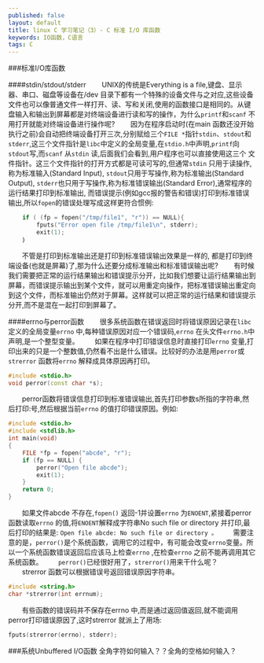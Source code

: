 ```yaml
---
published: false 
layout: default
title: linux C 学习笔记（3）- C 标准 I/O 库函数
keywords: IO函数，C语言
tags: C
---
```


###标准I/O库函数

####stdin/stdout/stderr
　　UNIX的传统是Everything is a file,键盘、显示器、串口、磁盘等设备在/dev 目录下都有一个特殊的设备文件与之对应,这些设备文件也可以像普通文件一样打开、读、写和关闭,使用的函数接口是相同的。从键盘输入和输出到屏幕都是对终端设备进行读和写的操作，为什么`printf`和`scanf` 不用打开就能对终端设备进行操作呢?
　　因为在程序启动时(在main 函数还没开始执行之前)会自动把终端设备打开三次,分别赋给三个`FILE *`指针`stdin`、`stdout`和`stderr`,这三个文件指针是`libc`中定义的全局变量,在`stdio.h`中声明,`printf`向`stdout`写,而`scanf` 从`stdin` 读,后面我们会看到,用户程序也可以直接使用这三个 文件指针。这三个文件指针的打开方式都是可读可写的,但通常`stdin` 只用于读操作,称为标准输入(Standard Input), `stdout`只用于写操作,称为标准输出(Standard Output), `stderr`也只用于写操作,称为标准错误输出(Standard Error),通常程序的运行结果打印到标准输出, 而错误提示(例如gcc报的警告和错误)打印到标准错误输出,所以`fopen`的错误处理写成这样更符合惯例:

```cpp
	if ( (fp = fopen("/tmp/file1", "r")) == NULL){ 
	    fputs("Error open file /tmp/file1\n", stderr);
	    exit(1);
	｝
```
　　不管是打印到标准输出还是打印到标准错误输出效果是一样的, 都是打印到终端设备(也就是屏幕)了,那为什么还要分成标准输出和标准错误输出呢?
　　有时候我们需要把正常的运行结果输出和错误提示分开，比如我们想要让运行结果输出到屏幕，而错误提示输出到某个文件，就可以用重定向操作，把标准错误输出重定向到这个文件，而标准输出仍然对于屏幕。这样就可以把正常的运行结果和错误提示分开,而不是混在一起打印到屏幕了。

####errno与perror函数
　　很多系统函数在错误返回时将错误原因记录在`libc` 定义的全局变量`errno` 中,每种错误原因对应一个错误码,`errno` 在头文件`errno.h`中声明,是一个整型变量。
　　如果在程序中打印错误信息时直接打印`errno` 变量,打印出来的只是一个整数值,仍然看不出是什么错误。比较好的办法是用`perror`或`strerror` 函数将`errno` 解释成具体原因再打印。

```cpp
#include <stdio.h>
void perror(const char *s);
```
　　perror函数将错误信息打印到标准错误输出,首先打印参数s所指的字符串,然后打印:号,然后根据当前`errno` 的值打印错误原因。例如:

```cpp
#include <stdio.h>
#include <stdlib.h>
int main(void)
{
	FILE *fp = fopen("abcde", "r");
	if (fp == NULL) {
		perror("Open file abcde");
		exit(1);
	}
	return 0;
}
```
　　如果文件abcde 不存在,`fopen()` 返回-1并设置`errno` 为`ENOENT`,紧接着perror函数读取`errno` 的值,将`ENOENT`解释成字符串No such file or directory 并打印,最后打印的结果是: `Open file abcde: No such file or directory 。`
　　需要注意的是，`perror()`是个系统函数，调用它的过程中，有可能会改变`errno`变量。所以一个系统函数错误返回后应该马上检查`errno` ,在检查`errno` 之前不能再调用其它系统函数。
　　`perror()`已经很好用了，`strerror()`用来干什么呢？
　　strerror 函数可以根据错误号返回错误原因字符串。

```cpp
#include <string.h>
char *strerror(int errnum);
```
　　有些函数的错误码并不保存在errno 中,而是通过返回值返回,就不能调用perror打印错误原因了,这时strerror 就派上了用场:

```cpp
fputs(strerror(errno), stderr);
```


###系统Unbuffered I/O函数
  全角字符如何输入？？全角的空格如何输入？
